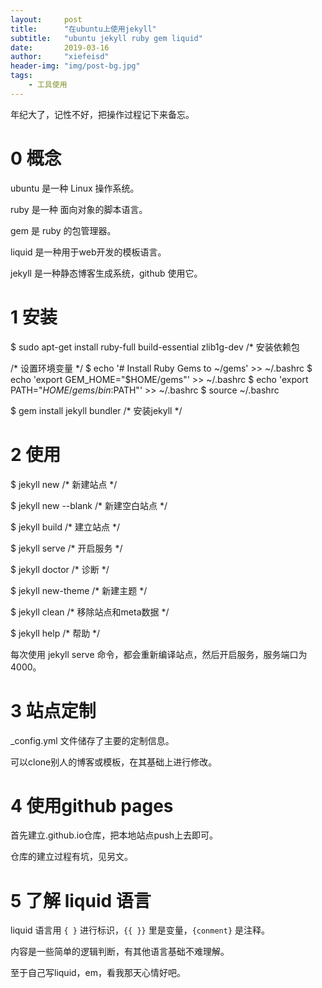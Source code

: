 ```yaml
---
layout:     post
title:      "在ubuntu上使用jekyll"
subtitle:   "ubuntu jekyll ruby gem liquid"
date:       2019-03-16
author:     "xiefeisd"
header-img: "img/post-bg.jpg"
tags:
    - 工具使用
---
```


年纪大了，记性不好，把操作过程记下来备忘。

# 0 概念

ubuntu 是一种 Linux 操作系统。

ruby 是一种 面向对象的脚本语言。

gem 是 ruby 的包管理器。

liquid 是一种用于web开发的模板语言。

jekyll 是一种静态博客生成系统，github 使用它。

# 1 安装

$ sudo apt-get install ruby-full build-essential zlib1g-dev /* 安装依赖包

/* 设置环境变量 */
$ echo '# Install Ruby Gems to ~/gems' >> ~/.bashrc
$ echo 'export GEM_HOME="$HOME/gems"' >> ~/.bashrc
$ echo 'export PATH="$HOME/gems/bin:$PATH"' >> ~/.bashrc
$ source ~/.bashrc

$ gem install jekyll bundler /* 安装jekyll */

# 2 使用

$ jekyll new /* 新建站点 */

$ jekyll new --blank /* 新建空白站点 */

$ jekyll build /* 建立站点 */

$ jekyll serve /* 开启服务 */

$ jekyll doctor /* 诊断 */

$ jekyll new-theme /* 新建主题 */

$ jekyll clean /* 移除站点和meta数据 */

$ jekyll help /* 帮助 */

每次使用 jekyll serve 命令，都会重新编译站点，然后开启服务，服务端口为4000。

# 3 站点定制

_config.yml 文件储存了主要的定制信息。

可以clone别人的博客或模板，在其基础上进行修改。

# 4 使用github pages

首先建立<username>.github.io仓库，把本地站点push上去即可。

仓库的建立过程有坑，见另文。

# 5 了解 liquid 语言

liquid 语言用 `{ }` 进行标识，`{{ }}` 里是变量，`{conment}` 是注释。

内容是一些简单的逻辑判断，有其他语言基础不难理解。

至于自己写liquid，em，看我那天心情好吧。